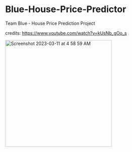 # Blue-House-Price-Predictor

Team Blue - House Price Prediction Project

credits: https://www.youtube.com/watch?v=kUsNb_gOo_s

<img width="338" alt="Screenshot 2023-03-11 at 4 58 59 AM" src="https://user-images.githubusercontent.com/58604714/224485930-d8fdde96-801d-46da-87ff-a8654e2926d5.png">
